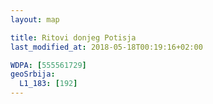 ```yaml
---
layout: map

title: Ritovi donjeg Potisja
last_modified_at: 2018-05-18T00:19:16+02:00

WDPA: [555561729]
geoSrbija:
  L1_183: [192]
---
```

